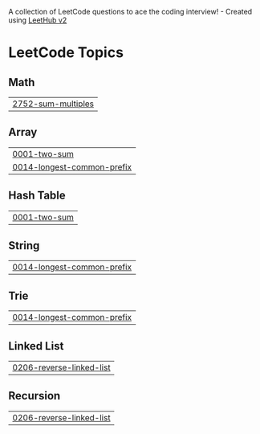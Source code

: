 A collection of LeetCode questions to ace the coding interview! - Created using [LeetHub v2](https://github.com/arunbhardwaj/LeetHub-2.0)
<!---LeetCode Topics Start-->
# LeetCode Topics
## Math
|  |
| ------- |
| [2752-sum-multiples](https://github.com/Mehul-Kumar-Singh11/LeetCode/tree/master/2752-sum-multiples) |
## Array
|  |
| ------- |
| [0001-two-sum](https://github.com/Mehul-Kumar-Singh11/LeetCode/tree/master/0001-two-sum) |
| [0014-longest-common-prefix](https://github.com/Mehul-Kumar-Singh11/LeetCode/tree/master/0014-longest-common-prefix) |
## Hash Table
|  |
| ------- |
| [0001-two-sum](https://github.com/Mehul-Kumar-Singh11/LeetCode/tree/master/0001-two-sum) |
## String
|  |
| ------- |
| [0014-longest-common-prefix](https://github.com/Mehul-Kumar-Singh11/LeetCode/tree/master/0014-longest-common-prefix) |
## Trie
|  |
| ------- |
| [0014-longest-common-prefix](https://github.com/Mehul-Kumar-Singh11/LeetCode/tree/master/0014-longest-common-prefix) |
## Linked List
|  |
| ------- |
| [0206-reverse-linked-list](https://github.com/Mehul-Kumar-Singh11/LeetCode/tree/master/0206-reverse-linked-list) |
## Recursion
|  |
| ------- |
| [0206-reverse-linked-list](https://github.com/Mehul-Kumar-Singh11/LeetCode/tree/master/0206-reverse-linked-list) |
<!---LeetCode Topics End-->